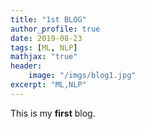 ```yaml
---
title: "1st BLOG"
author_profile: true
date: 2019-08-23
tags: [ML, NLP]
mathjax: "true"
header:
    image: "/imgs/blog1.jpg"
excerpt: "ML,NLP"
---
```


This is my **first** blog.
